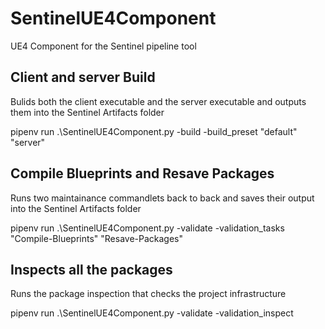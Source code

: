 # SentinelUE4Component
UE4 Component for the Sentinel pipeline tool

## Client and server Build
Bulids both the client executable and the server executable and outputs them into the Sentinel Artifacts folder

pipenv run .\SentinelUE4Component.py -build -build_preset "default" "server"

## Compile Blueprints and Resave Packages
Runs two maintainance commandlets back to back and saves their output into the Sentinel Artifacts folder

pipenv run .\SentinelUE4Component.py -validate -validation_tasks "Compile-Blueprints" "Resave-Packages"

## Inspects all the packages
Runs the package inspection that checks the project infrastructure

pipenv run .\SentinelUE4Component.py -validate -validation_inspect

